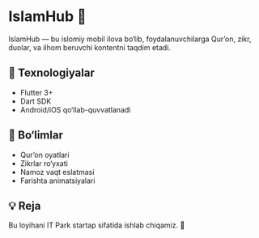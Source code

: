 # IslamHub 📱

IslamHub — bu islomiy mobil ilova bo‘lib, foydalanuvchilarga Qur’on, zikr, duolar, va ilhom beruvchi kontentni taqdim etadi.

## 🔧 Texnologiyalar
- Flutter 3+
- Dart SDK
- Android/iOS qo‘llab-quvvatlanadi

## 📌 Bo‘limlar
- Qur’on oyatlari
- Zikrlar ro‘yxati
- Namoz vaqt eslatmasi
- Farishta animatsiyalari

## 💡 Reja
Bu loyihani IT Park startap sifatida ishlab chiqamiz. 🌙
